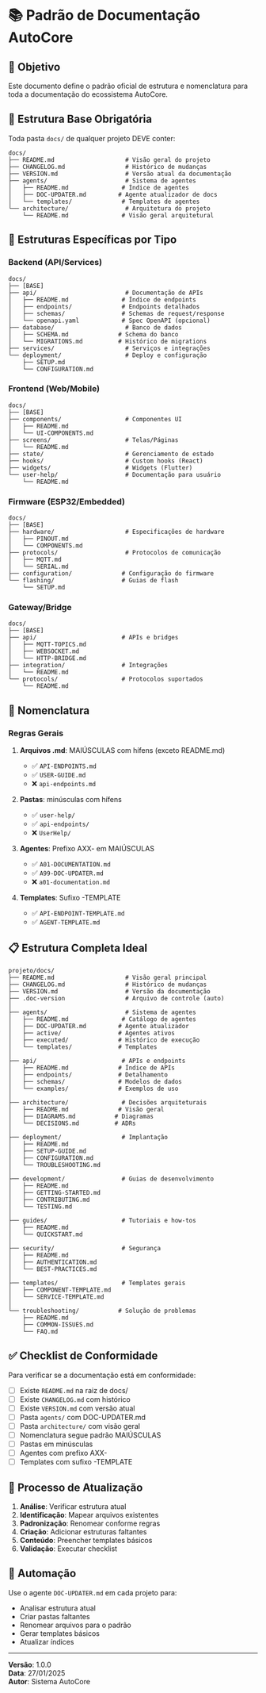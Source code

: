 # 📚 Padrão de Documentação AutoCore

## 🎯 Objetivo

Este documento define o padrão oficial de estrutura e nomenclatura para toda a documentação do ecossistema AutoCore.

## 📁 Estrutura Base Obrigatória

Toda pasta `docs/` de qualquer projeto DEVE conter:

```
docs/
├── README.md                    # Visão geral do projeto
├── CHANGELOG.md                 # Histórico de mudanças
├── VERSION.md                   # Versão atual da documentação
├── agents/                      # Sistema de agentes
│   ├── README.md               # Índice de agentes
│   ├── DOC-UPDATER.md         # Agente atualizador de docs
│   └── templates/              # Templates de agentes
└── architecture/                # Arquitetura do projeto
    └── README.md               # Visão geral arquitetural
```

## 📂 Estruturas Específicas por Tipo

### Backend (API/Services)
```
docs/
├── [BASE]
├── api/                         # Documentação de APIs
│   ├── README.md               # Índice de endpoints
│   ├── endpoints/              # Endpoints detalhados
│   ├── schemas/                # Schemas de request/response
│   └── openapi.yaml            # Spec OpenAPI (opcional)
├── database/                    # Banco de dados
│   ├── SCHEMA.md              # Schema do banco
│   └── MIGRATIONS.md          # Histórico de migrations
├── services/                    # Serviços e integrações
└── deployment/                  # Deploy e configuração
    ├── SETUP.md
    └── CONFIGURATION.md
```

### Frontend (Web/Mobile)
```
docs/
├── [BASE]
├── components/                  # Componentes UI
│   ├── README.md
│   └── UI-COMPONENTS.md
├── screens/                     # Telas/Páginas
│   └── README.md
├── state/                       # Gerenciamento de estado
├── hooks/                       # Custom hooks (React)
├── widgets/                     # Widgets (Flutter)
└── user-help/                   # Documentação para usuário
    └── README.md
```

### Firmware (ESP32/Embedded)
```
docs/
├── [BASE]
├── hardware/                    # Especificações de hardware
│   ├── PINOUT.md
│   └── COMPONENTS.md
├── protocols/                   # Protocolos de comunicação
│   ├── MQTT.md
│   └── SERIAL.md
├── configuration/              # Configuração do firmware
└── flashing/                   # Guias de flash
    └── SETUP.md
```

### Gateway/Bridge
```
docs/
├── [BASE]
├── api/                        # APIs e bridges
│   ├── MQTT-TOPICS.md
│   ├── WEBSOCKET.md
│   └── HTTP-BRIDGE.md
├── integration/                # Integrações
│   └── README.md
└── protocols/                  # Protocolos suportados
    └── README.md
```

## 📝 Nomenclatura

### Regras Gerais
1. **Arquivos .md**: MAIÚSCULAS com hífens (exceto README.md)
   - ✅ `API-ENDPOINTS.md`
   - ✅ `USER-GUIDE.md`
   - ❌ `api-endpoints.md`

2. **Pastas**: minúsculas com hífens
   - ✅ `user-help/`
   - ✅ `api-endpoints/`
   - ❌ `UserHelp/`

3. **Agentes**: Prefixo AXX- em MAIÚSCULAS
   - ✅ `A01-DOCUMENTATION.md`
   - ✅ `A99-DOC-UPDATER.md`
   - ❌ `a01-documentation.md`

4. **Templates**: Sufixo -TEMPLATE
   - ✅ `API-ENDPOINT-TEMPLATE.md`
   - ✅ `AGENT-TEMPLATE.md`

## 📋 Estrutura Completa Ideal

```
projeto/docs/
├── README.md                    # Visão geral principal
├── CHANGELOG.md                 # Histórico de mudanças  
├── VERSION.md                   # Versão da documentação
├── .doc-version                 # Arquivo de controle (auto)
│
├── agents/                      # Sistema de agentes
│   ├── README.md               # Catálogo de agentes
│   ├── DOC-UPDATER.md         # Agente atualizador
│   ├── active/                # Agentes ativos
│   ├── executed/              # Histórico de execução
│   └── templates/             # Templates
│
├── api/                        # APIs e endpoints
│   ├── README.md              # Índice de APIs
│   ├── endpoints/             # Detalhamento
│   ├── schemas/               # Modelos de dados
│   └── examples/              # Exemplos de uso
│
├── architecture/               # Decisões arquiteturais
│   ├── README.md              # Visão geral
│   ├── DIAGRAMS.md           # Diagramas
│   └── DECISIONS.md          # ADRs
│
├── deployment/                 # Implantação
│   ├── README.md
│   ├── SETUP-GUIDE.md
│   ├── CONFIGURATION.md
│   └── TROUBLESHOOTING.md
│
├── development/                # Guias de desenvolvimento
│   ├── README.md
│   ├── GETTING-STARTED.md
│   ├── CONTRIBUTING.md
│   └── TESTING.md
│
├── guides/                     # Tutoriais e how-tos
│   ├── README.md
│   └── QUICKSTART.md
│
├── security/                   # Segurança
│   ├── README.md
│   ├── AUTHENTICATION.md
│   └── BEST-PRACTICES.md
│
├── templates/                  # Templates gerais
│   ├── COMPONENT-TEMPLATE.md
│   └── SERVICE-TEMPLATE.md
│
└── troubleshooting/           # Solução de problemas
    ├── README.md
    ├── COMMON-ISSUES.md
    └── FAQ.md
```

## ✅ Checklist de Conformidade

Para verificar se a documentação está em conformidade:

- [ ] Existe `README.md` na raiz de docs/
- [ ] Existe `CHANGELOG.md` com histórico
- [ ] Existe `VERSION.md` com versão atual
- [ ] Pasta `agents/` com DOC-UPDATER.md
- [ ] Pasta `architecture/` com visão geral
- [ ] Nomenclatura segue padrão MAIÚSCULAS
- [ ] Pastas em minúsculas
- [ ] Agentes com prefixo AXX-
- [ ] Templates com sufixo -TEMPLATE

## 🔄 Processo de Atualização

1. **Análise**: Verificar estrutura atual
2. **Identificação**: Mapear arquivos existentes
3. **Padronização**: Renomear conforme regras
4. **Criação**: Adicionar estruturas faltantes
5. **Conteúdo**: Preencher templates básicos
6. **Validação**: Executar checklist

## 🤖 Automação

Use o agente `DOC-UPDATER.md` em cada projeto para:
- Analisar estrutura atual
- Criar pastas faltantes
- Renomear arquivos para o padrão
- Gerar templates básicos
- Atualizar índices

---

**Versão**: 1.0.0  
**Data**: 27/01/2025  
**Autor**: Sistema AutoCore